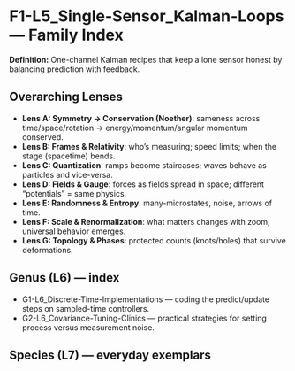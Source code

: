 # F1-L5_Single-Sensor_Kalman-Loops — Family Index
**Definition:** One-channel Kalman recipes that keep a lone sensor honest by balancing prediction with feedback.
## Overarching Lenses

- **Lens A: Symmetry -> Conservation (Noether)**: sameness across time/space/rotation → energy/momentum/angular momentum conserved.
- **Lens B: Frames & Relativity**: who’s measuring; speed limits; when the stage (spacetime) bends.
- **Lens C: Quantization**: ramps become staircases; waves behave as particles and vice-versa.
- **Lens D: Fields & Gauge**: forces as fields spread in space; different “potentials” = same physics.
- **Lens E: Randomness & Entropy**: many-microstates, noise, arrows of time.
- **Lens F: Scale & Renormalization**: what matters changes with zoom; universal behavior emerges.
- **Lens G: Topology & Phases**: protected counts (knots/holes) that survive deformations.

## Genus (L6) — index
- G1-L6_Discrete-Time-Implementations — coding the predict/update steps on sampled-time controllers.
- G2-L6_Covariance-Tuning-Clinics — practical strategies for setting process versus measurement noise.
## Species (L7) — everyday exemplars

